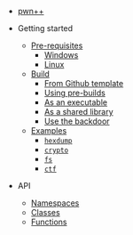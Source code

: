 - [pwn++](/)

- Getting started
    - [Pre-requisites](/setup.md)
        - [Windows](/setup.md#Linux)
        - [Linux](/setup.md#Linux)
    - [Build](/build.md)
        - [From Github template](/build.md#template)
        - [Using pre-builds](/build.md#prebuilds)
        - [As an executable](/build.md#executable)
        - [As a shared library](/build.md#shared-lib)
        - [Use the backdoor](/build.md#backdoor)
    - [Examples](/examples.md)
        - [`hexdump`](/examples.md)
        - [`crypto`](/examples.md)
        - [`fs`](/examples.md)
        - [`ctf`](/examples.md)

- API
    - [Namespaces]()
    - [Classes]()
    - [Functions]()
